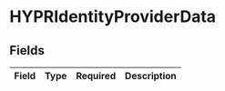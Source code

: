 # HYPRIdentityProviderData


## Fields

| Field       | Type        | Required    | Description |
| ----------- | ----------- | ----------- | ----------- |